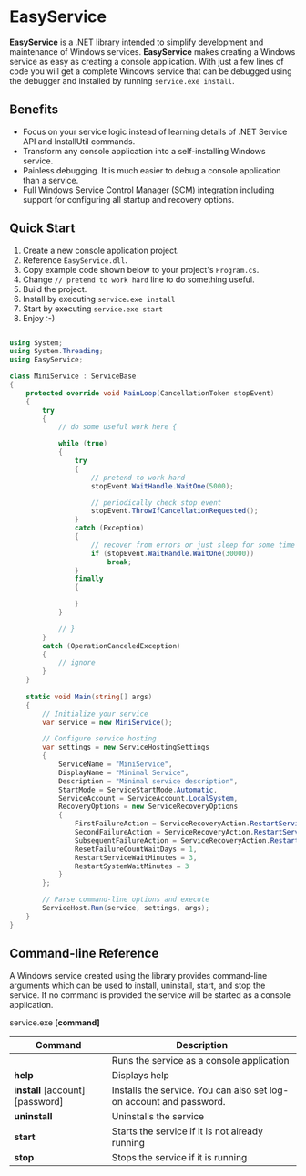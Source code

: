 EasyService
===========

**EasyService** is a .NET library intended to simplify development and maintenance of Windows services. **EasyService** makes creating a Windows service as easy as creating a console application. With just a few lines of code you will get a complete Windows service that can be debugged using the debugger and installed by running ```service.exe install```.

Benefits
--

- Focus on your service logic instead of learning details of .NET Service API and InstallUtil commands.
- Transform any console application into a self-installing Windows service.
- Painless debugging. It is much easier to debug a console application than a service. 
- Full Windows Service Control Manager (SCM) integration including support for configuring all startup and recovery options.

Quick Start
--

1. Create a new console application project.
2. Reference ```EasyService.dll```.
3. Copy example code shown below to your project's ```Program.cs```.
4. Change ```// pretend to work hard``` line to do something useful.
5. Build the project. 
6. Install by executing ```service.exe install```
7. Start by executing ```service.exe start```
8. Enjoy :-)

```c#

using System;
using System.Threading;
using EasyService;

class MiniService : ServiceBase
{
    protected override void MainLoop(CancellationToken stopEvent)
    {
        try
        {
            // do some useful work here {

            while (true)
            {
                try
                {
                    // pretend to work hard
                    stopEvent.WaitHandle.WaitOne(5000);

                    // periodically check stop event
                    stopEvent.ThrowIfCancellationRequested();
                }
                catch (Exception)
                {
                    // recover from errors or just sleep for some time
                    if (stopEvent.WaitHandle.WaitOne(30000))
                        break;
                }
                finally
                {

                }
            }

            // } 
        }
        catch (OperationCanceledException)
        {
            // ignore
        }
    }
	
    static void Main(string[] args)
    {
        // Initialize your service
        var service = new MiniService();

        // Configure service hosting
        var settings = new ServiceHostingSettings
        {
            ServiceName = "MiniService",
            DisplayName = "Minimal Service",
            Description = "Minimal service description",
            StartMode = ServiceStartMode.Automatic,
            ServiceAccount = ServiceAccount.LocalSystem,
            RecoveryOptions = new ServiceRecoveryOptions
            {
                FirstFailureAction = ServiceRecoveryAction.RestartService,
                SecondFailureAction = ServiceRecoveryAction.RestartService,
                SubsequentFailureAction = ServiceRecoveryAction.RestartComputer,
                ResetFailureCountWaitDays = 1,
                RestartServiceWaitMinutes = 3,
                RestartSystemWaitMinutes = 3
            }
        };

        // Parse command-line options and execute
        ServiceHost.Run(service, settings, args);
    }
}


```

Command-line Reference
--

A Windows service created using the library provides command-line arguments which can be used to install, uninstall, start, and stop the service. If no command is provided the service will be started as a console application.

service.exe **[command]**

Command|Description
---------------------------------|-----
                                 |Runs the service as a console application
**help**                         |Displays help
**install** [account] [password] |Installs the service. You can also set log-on account and password.
**uninstall**                    |Uninstalls the service
**start**                        |Starts the service if it is not already running
**stop**                         |Stops the service if it is running




